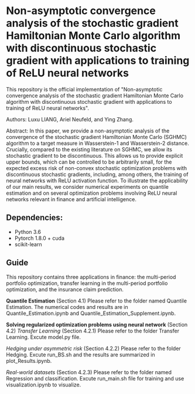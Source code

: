 # Non-asymptotic convergence analysis of the stochastic gradient Hamiltonian Monte Carlo algorithm with discontinuous stochastic gradient with applications to training of ReLU neural networks

This repository is the official implementation of "Non-asymptotic convergence analysis of the stochastic gradient Hamiltonian Monte Carlo algorithm with discontinuous stochastic gradient with applications to training of ReLU neural networks". 

Authors: Luxu LIANG, Ariel Neufeld, and Ying Zhang.

Abstract: In this paper, we provide a non-asymptotic analysis of the convergence of the stochastic gradient Hamiltonian Monte Carlo (SGHMC) algorithm to a target measure in Wasserstein-1 and Wasserstein-2 distance. Crucially, compared to the existing literature on SGHMC, we allow its stochastic gradient to be discontinuous.  This allows us to provide explicit upper bounds, which can be controlled to be arbitrarily small, for the expected excess risk of non-convex stochastic optimization problems with discontinuous stochastic gradients, including, among others, the training of neural networks with ReLU activation function. To illustrate the applicability of our main results, we consider numerical experiments on quantile estimation and on several optimization problems involving ReLU neural networks relevant in finance and artificial intelligence.

## Dependencies:
- Python 3.6
- Pytorch 1.8.0 + cuda
- scikit-learn

## Guide

This repository contains three applications in finance: the multi-period portfolio optimization, transfer learning in the multi-period portfolio optimization, and the insurance claim prediction.

**Quantile Estimation** (Section 4.1)
Please refer to the folder named Quantile Estimation. The numerical codes and results are in Quantile_Estimation.ipynb and Quantile_Estimation_Supplement.ipynb.

**Solving regularized optimization problems using neural network** (Section 4.2)
*Transfer Learning* (Section 4.2.1)
Please refer to the folder Transfer Learning. Excute model.py file.

*Hedging under asymmetric risk* (Section 4.2.2)
Please refer to the folder Hedging. Excute run_BS.sh and the results are summarized in plot_Results.ipynb.

*Real-world datasets* (Section 4.2.3)
Please refer to the folder named Regression and classification. Excute run_main.sh file for training and use visualization.ipynb to visualize.
